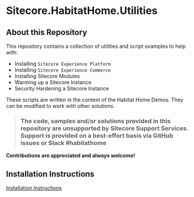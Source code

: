 # Sitecore.HabitatHome.Utilities

## About this Repository

This repository contains a collection of utilities and script examples to help with:

- Installing `Sitecore Experience Platform`
- Installing `Sitecore Experience Commerce`
- Installing Sitecore Modules
- Warming up a Sitecore Instance
- Security Hardening a Sitecore Instance

These scripts are written in the context of the Habitat Home Demos. They can be modified to work with other solutions.

> ### The code, samples and/or solutions provided in this repository are unsupported by Sitecore Support Services. Support is provided on a best-effort basis via GitHub issues or Slack #habitathome

**Contributions are appreciated and always welcome!**

## Installation Instructions

[Installation Instructions](docs/readme.md)
